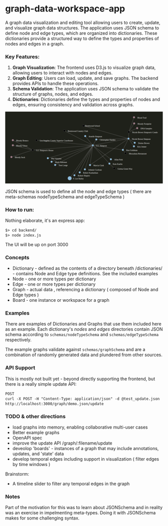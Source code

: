 # graph-data-workspace-app
A graph data visualization and editing tool allowing users to create, update, and visualize graph data structures. The application uses JSON schema to define node and edge types, which are organized into dictionaries. These dictionaries provide a structured way to define the types and properties of nodes and edges in a graph.

### Key Features:
1. **Graph Visualization**: The frontend uses D3.js to visualize graph data, allowing users to interact with nodes and edges.
2. **Graph Editing**: Users can load, update, and save graphs. The backend provides APIs to handle these operations.
3. **Schema Validation**: The application uses JSON schema to validate the structure of graphs, nodes, and edges.
4. **Dictionaries**: Dictionaries define the types and properties of nodes and edges, ensuring consistency and validation across graphs.


![early screenshot](demo.png)

JSON schema is used to define all the node and edge types ( there are meta-schemas nodeTypeSchema and edgeTypeSchema )

### How to run:
Nothing elaborate, it's an express app:
```
$> cd backend/
$> node index.js
```
The UI will be up on port 3000

### Concepts
* Dictionary - defined as the contents of a directory beneath /dictionaries/ - contains Node and Edge type definitions. See the included examples
* Node - one or more types per dictionary
* Edge - one or more types per dictionary
* Graph - actual data , referencing a dictionary ( composed of Node and Edge types )
* Board - one instance or workspace for a graph

### Examples
There are examples of Dictionaries and Graphs that use them included here as an example. Each dictionary's *nodes* and *edges* directories contain JSON schema according to `schemas/nodeTypeSchema` and `schemas/edgeTypeSchema` respectively.

The example graphs validate against `schemas/graphSchema` and are a combination of randomly generated data and plundered from other sources. 

### API Support
This is mostly not built yet - beyond directly supporting the frontend, but there is a really simple update API:

```
POST
curl -X POST -H "Content-Type: application/json" -d @test_update.json http://localhost:3000/graph/demo.json/update
```

### TODO & other directions
* load graphs into memory, enabling collaborative multi-user cases
* Better example graphs
* OpenAPI spec
* improve the update API /graph/:filename/update
* deveolop 'boards' - instances of a graph that may include annotations, updates, and 'state' data
* develop temporal edges including support in visualization ( filter edges by time windows )

Brainstorm:
* A timeline slider to filter any temporal edges in the graph

### Notes

Part of the motivation for this was to learn about JSONSchema and in reality was an exercise in impelmenting meta-types. Doing it with JSONSchema makes for some challenging syntax.

